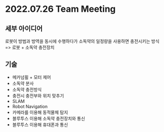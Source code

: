 # 2022.07.26 Team Meeting  

## 세부 아이디어
로봇이 방범과 방역을 동시에 수행하다가 소독약의 일정량을 사용하면 충전시키는 방식  
=> 로봇 + 소독약 충전장치  

## 기술  

* 메카넘휠 + 모터 제어
* 소독약 분사
* 소독약 충전방식
* 충전시 충전부와 위치 맞추기
* SLAM
* Robot Navigation
* 카메라를 이용해 동적물체 탐지
* 블루투스 이용해 소독약 충전장치와 통신
* 블루투스 이용해 휴대폰과 통신
